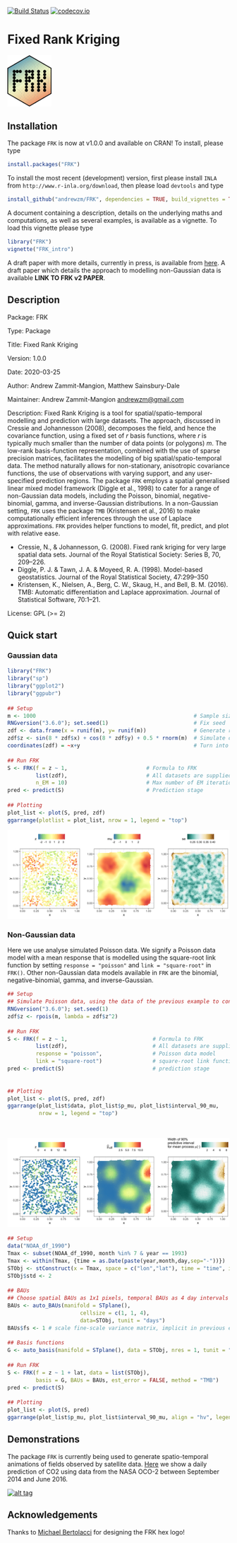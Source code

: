 [![Build Status](https://travis-ci.org/andrewzm/FRK.svg)](https://travis-ci.org/andrewzm/FRK)
[![codecov.io](http://codecov.io/github/andrewzm/FRK/coverage.svg?branch=master)](http://codecov.io/github/andrewzm/FRK?branch=master)

Fixed Rank Kriging 
================

<img src="./man/figures/FRK_logo.svg" width=100>



Installation 
------------

The package `FRK` is now at v1.0.0 and available on CRAN! To install, please type

```r
install.packages("FRK")
```

To install the most recent (development) version, first please install `INLA` from `http://www.r-inla.org/download`, then please load `devtools` and type

```r
install_github("andrewzm/FRK", dependencies = TRUE, build_vignettes = TRUE)
```

A document containing a description, details on the underlying maths and computations, as well as several examples, is available as a vignette. To load this vignette please type

```r
library("FRK")
vignette("FRK_intro")
```

A draft paper with more details, currently in press, is available from [here](https://arxiv.org/abs/1705.08105). A draft paper which details the approach to modelling non-Gaussian data is available **LINK TO FRK v2 PAPER**.

Description
------------

Package: FRK

Type: Package

Title: Fixed Rank Kriging

Version: 1.0.0

Date: 2020-03-25

Author: Andrew Zammit-Mangion, Matthew Sainsbury-Dale

Maintainer: Andrew Zammit-Mangion <andrewzm@gmail.com>

Description: Fixed Rank Kriging is a tool for spatial/spatio-temporal modelling and prediction with large datasets. The approach, discussed in Cressie and Johannesson (2008), decomposes the field, and hence the covariance function, using a fixed set of *r* basis functions, where *r* is typically much smaller than the number of data points (or polygons) *m*. The low-rank basis-function representation, combined with the use of sparse precision matrices, facilitates the modelling of big spatial/spatio-temporal data. The method naturally allows for non-stationary, anisotropic covariance functions, the use of observations with varying support, and any user-specified prediction regions. The package `FRK` employs a spatial generalised linear mixed model framework (Diggle et al., 1998) to cater for a range of non-Gaussian data models, including the Poisson, binomial, negative-binomial, gamma, and inverse-Gaussian distributions. In a non-Gaussian setting, `FRK` uses the package `TMB` (Kristensen et al., 2016) to make computationally efficient inferences through the use of Laplace approximations.  <!--The projected field is a key building block of the Spatial Random Effects (SRE) model, on which this package is based.--> `FRK` provides helper functions to model, fit, predict, and plot <!--using an SRE model -->with relative ease. 

* Cressie, N., & Johannesson, G. (2008). Fixed rank kriging for very large spatial data sets. Journal of the Royal Statistical Society: Series B, 70, 209–226.
* Diggle, P. J. & Tawn, J. A. & Moyeed, R. A. (1998). Model-based geostatistics. Journal of the Royal Statistical Society, 47:299–350
* Kristensen, K., Nielsen, A., Berg, C. W., Skaug, H., and Bell, B. M. (2016). TMB: Automatic differentiation and Laplace approximation. Journal of Statistical Software, 70:1–21.

License: GPL (>= 2)


Quick start
------------

### Gaussian data


```r
library("FRK")
library("sp")
library("ggplot2")
library("ggpubr")

## Setup
m <- 1000                                                  # Sample size
RNGversion("3.6.0"); set.seed(1)                           # Fix seed
zdf <- data.frame(x = runif(m), y= runif(m))               # Generate random locs
zdf$z <- sin(8 * zdf$x) + cos(8 * zdf$y) + 0.5 * rnorm(m)  # Simulate data
coordinates(zdf) = ~x+y                                    # Turn into sp object

## Run FRK
S <- FRK(f = z ~ 1,                         # Formula to FRK
         list(zdf),                         # All datasets are supplied in list
         n_EM = 10)                         # Max number of EM iterations
pred <- predict(S)                          # Prediction stage

## Plotting
plot_list <- plot(S, pred, zdf)
ggarrange(plotlist = plot_list, nrow = 1, legend = "top")

```

<!---
ggsave( 
  filename = "Gaussian_data.png", device = "png", 
  width = 10, height = 4,
  path = "~/Desktop/"
)
--->

![(Left) Gaussian data. (Centre) Predictions. (Right) Standard errors.](/man/figures/Gaussian_data.png?raw=true)

### Non-Gaussian data

Here we use analyse simulated Poisson data. We signify a Poisson data model with a mean response that is modelled using the square-root link function by setting `response = "poisson"` and `link = "square-root"` in `FRK()`. Other non-Gaussian data models available in `FRK` are the binomial, negative-binomial, gamma, and inverse-Gaussian. 

```r
## Setup
## Simulate Poisson data, using the data of the previous example to construct a mean 
RNGversion("3.6.0"); set.seed(1)                          
zdf$z <- rpois(m, lambda = zdf$z^2)

## Run FRK
S <- FRK(f = z ~ 1,                           # Formula to FRK
         list(zdf),                           # All datasets are supplied in list
         response = "poisson",                # Poisson data model
         link = "square-root")                # square-root link function
pred <- predict(S)                            # prediction stage


## Plotting
plot_list <- plot(S, pred, zdf)
ggarrange(plot_list$data, plot_list$p_mu, plot_list$interval_90_mu, 
          nrow = 1, legend = "top")

             
```    
<!---
ggsave( 
  filename = "Poisson_data.png", device = "png", 
  width = 10, height = 4,
  path = "~/Desktop/"
)
--->

![(Left) Poisson data. (Centre) Prediction of the mean response. (Right) Standard error of the mean response.](/man/figures/Poisson_data.png?raw=true)


```r
## Setup
data("NOAA_df_1990")
Tmax <- subset(NOAA_df_1990, month %in% 7 & year == 1993)
Tmax <- within(Tmax, {time = as.Date(paste(year,month,day,sep="-"))})
STObj <- stConstruct(x = Tmax, space = c("lon","lat"), time = "time", interval = TRUE)
STObj$std <- 2

## BAUs
## Choose spatial BAUs as 1x1 pixels, temporal BAUs as 4 day intervals
BAUs <- auto_BAUs(manifold = STplane(), 
                       cellsize = c(1, 1, 4),    
                       data=STObj, tunit = "days")
BAUs$fs <- 1 # scale fine-scale variance matrix, implicit in previous examples

## Basis functions
G <- auto_basis(manifold = STplane(), data = STObj, nres = 1, tunit = "days")

## Run FRK
S <- FRK(f = z ~ 1 + lat, data = list(STObj), 
         basis = G, BAUs = BAUs, est_error = FALSE, method = "TMB")
pred <- predict(S)

## Plotting
plot_list <- plot(S, pred) 
ggarrange(plot_list$p_mu, plot_list$interval_90_mu, align = "hv", legend = "top")


```

<!---
ggsave( 
  filename = "ST_data.png", device = "png", 
  width = 10, height = 4,
  path = "~/Desktop/"
)
--->



[//]: # (Currently `FRK` is not installing on OSX with `build_vignettes=TRUE` as it fails to find `texi2dvi`. Set `build_vignettes=FALSE` to ensure installation. Then download the `.Rnw` file in the `vignettes` folder and compile the pdf file separately in `RStudio` with `knitr`. )


Demonstrations
--------------

The package `FRK` is currently being used to generate spatio-temporal animations of fields observed by satellite data. [Here](https://www.youtube.com/watch?v=_kPa8VoeSdM) we show a daily prediction of CO2 using data from the NASA OCO-2 between September 2014 and June 2016.

[![alt tag](https://img.youtube.com/vi/ENx4CIZdoQk/0.jpg)](https://www.youtube.com/watch?v=ENx4CIZdoQk)

Acknowledgements
--------------

Thanks to [Michael Bertolacci](https://mbertolacci.github.io/) for designing the FRK hex logo!